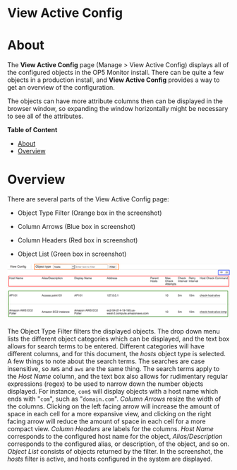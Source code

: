 # View Active Config

# About

The **View Active Config** page (Manage \> View Active Config) displays all of the configured objects in the OP5 Monitor install. There can be quite a few objects in a production install, and **View Active Config** provides a way to get an overview of the configuration.

The objects can have more attribute columns then can be displayed in the browser window, so expanding the window horizontally might be necessary to see all of the attributes.

**Table of Content**

-   [About](#ViewActiveConfig-About)
-   [Overview](#ViewActiveConfig-Overview)

# Overview

There are several parts of the View Active Config page:

-   Object Type Filter (Orange box in the screenshot)

-   Column Arrows (Blue box in screenshot)

-   Column Headers (Red box in screenshot)

-   Object List (Green box in screenshot)

![](attachments/23792660/23793026.png)

The Object Type Filter filters the displayed objects. The drop down menu lists the different object categories which can be displayed, and the text box allows for search terms to be entered. Different categories will have different columns, and for this document, the *hosts* object type is selected.
A few things to note about the search terms. The searches are case insensitive, so `AWS` and `aws` are the same thing. The search terms apply to the *Host Name* column, and the text box also allows for rudimentary regular expressions (regex) to be used to narrow down the number objects displayed. For instance, `com$` will display objects with a host name which ends with "`com`", such as "`domain.com`".
*Column Arrows* resize the width of the columns. Clicking on the left facing arrow will increase the amount of space in each cell for a more expansive view, and clicking on the right facing arrow will reduce the amount of space in each cell for a more compact view.
*Column Headers* are labels for the columns. *Host Name* corresponds to the configured host name for the object, *Alias/Description* corresponds to the configured alias, or description, of the object, and so on.
*Object List* consists of objects returned by the filter. In the screenshot, the *hosts* filter is active, and hosts configured in the system are displayed.

 


